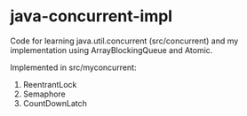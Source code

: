 # java-concurrent-impl

Code for learning java.util.concurrent (src/concurrent) and my implementation using ArrayBlockingQueue and Atomic.

Implemented in src/myconcurrent:
1. ReentrantLock
2. Semaphore
3. CountDownLatch
